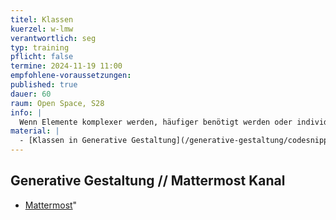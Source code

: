 ```yaml
---
titel: Klassen
kuerzel: w-lmw
verantwortlich: seg
typ: training
pflicht: false
termine: 2024-11-19 11:00
empfohlene-voraussetzungen:
published: true
dauer: 60
raum: Open Space, S28
info: |
  Wenn Elemente komplexer werden, häufiger benötigt werden oder individuelle Eigenschaften haben, dann lohnt sich der Einsatz von Klassen. Die Idee ist dabei, dass man mit Hilfe der Klasse eine Art Muster oder Template erzeugt und dieses Muster dann beliebig oft nutzen, also instanzieren kann. Eine Instanz einer Klasse ist ein Objekt.
material: |
  - [Klassen in Generative Gestaltung](/generative-gestaltung/codesnippets/klassen/)
---
```



## Generative Gestaltung // Mattermost Kanal
- [Mattermost](https://chat.coco.study/students/channels/class-generative-gestaltung)"
